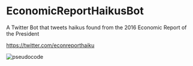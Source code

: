 # EconomicReportHaikusBot
A Twitter Bot that tweets haikus found from the 2016 Economic Report of the President

https://twitter.com/econreporthaiku

![pseudocode](https://cloud.githubusercontent.com/assets/10643705/17126383/d3193628-52ca-11e6-8b5d-47a054d8007c.png)
